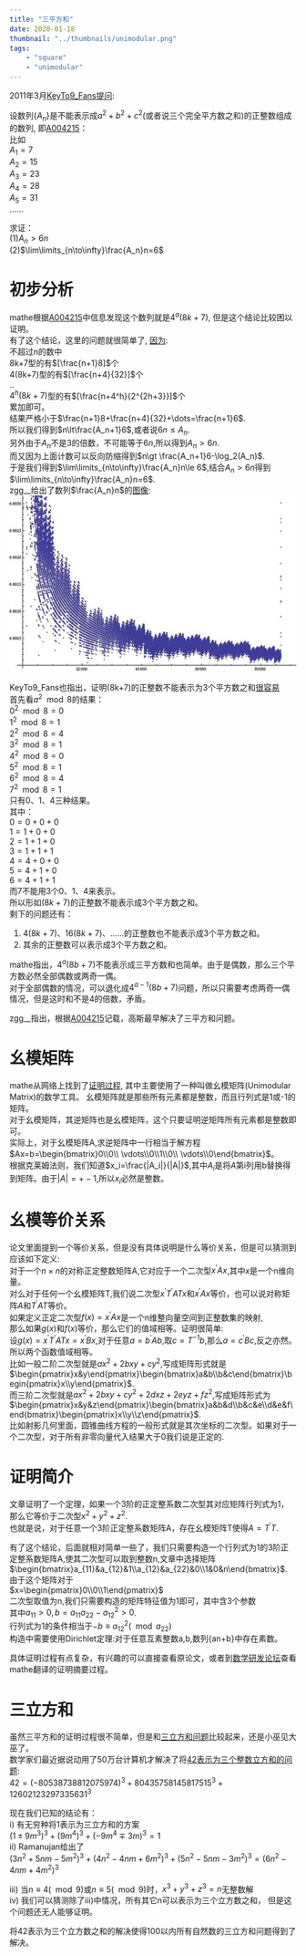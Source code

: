 ```yaml
---
title: "三平方和"
date: 2020-01-18
thumbnail: "../thumbnails/unimodular.png"
tags:
    - "square"
    - "unimodular"
---
```


2011年3月[KeyTo9\_Fans提问](https://bbs.emath.ac.cn/thread-3063-1-1.html):

设数列$\{A_n\}$是不能表示成$a^2+b^2+c^2$(或者说三个完全平方数之和)的正整数组成的数列, 即[A004215](http://oeis.org/A004215)：  
比如  
$A_1=7$  
$A_2=15$  
$A_3=23$  
$A_4=28$  
$A_5=31$  
……  

求证：  
(1)$A_n>6n$  
(2)$\lim\limits_{n\to\infty}\frac{A_n}n=6$

# 初步分析
mathe根据[A004215](http://oeis.org/A004215)中信息发现这个数列就是$4^a(8k+7)$, 但是这个结论比较困以证明。  
有了这个结论，这里的问题就很简单了, [因为](https://bbs.emath.ac.cn/forum.php?mod=redirect&goto=findpost&ptid=3063&pid=36012&fromuid=20):  
不超过n的数中  
8k+7型的有$[\frac{n+1}8]$个  
4(8k+7)型的有$[\frac{n+4}{32}]$个  
..  
$4^h(8k+7)$型的有$[\frac{n+4^h}{2^{2h+3}}]$个  
累加即可。  
结果严格小于$\frac{n+1}8+\frac{n+4}{32}+\dots=\frac{n+1}6$.  
所以我们得到$n\lt\frac{A_n+1}6$,或者说$6n\le A_n$.  
另外由于$A_n$不是3的倍数，不可能等于$6n$,所以得到$A_n\gt 6n$.  
而又因为上面计数可以反向防缩得到$n\gt \frac{A_n+1}6-\log_2(A_n)$.  
于是我们得到$\lim\limits_{n\to\infty}\frac{A_n}n\le 6$,结合$A_n\gt 6n$得到$\lim\limits_{n\to\infty}\frac{A_n}n=6$.  
zgg\_\_给出了数列$\frac{A_n}n$的[图像](https://bbs.emath.ac.cn/forum.php?mod=redirect&goto=findpost&ptid=3063&pid=36011&fromuid=20):  
![threesquarestat](../images/threesquarestat.jpg)  

KeyTo9\_Fans也指出，证明(8k+7)的正整数不能表示为3个平方数之和[很容易](https://bbs.emath.ac.cn/forum.php?mod=redirect&goto=findpost&ptid=3063&pid=36013&fromuid=20)  
首先看$a^2 \mod 8$的结果：  
$0^2 \mod 8=0$  
$1^2 \mod 8=1$  
$2^2 \mod 8=4$  
$3^2 \mod 8=1$  
$4^2 \mod 8=0$  
$5^2 \mod 8=1$  
$6^2 \mod 8=4$  
$7^2 \mod 8=1$  
只有$0$、$1$、$4$三种结果。  
其中：  
$0=0+0+0$  
$1=1+0+0$  
$2=1+1+0$  
$3=1+1+1$  
$4=4+0+0$  
$5=4+1+0$  
$6=4+1+1$  
而$7$不能用$3$个$0$、$1$、$4$来表示。  
所以形如$(8k+7)$的正整数不能表示成$3$个平方数之和。  
剩下的问题还有：  
1. $4(8k+7)$、$16(8k+7)$、……的正整数也不能表示成$3$个平方数之和。  
2. 其余的正整数可以表示成$3$个平方数之和。  

mathe指出，$4^a(8b+7)$不能表示成三平方数和也简单。由于是偶数，那么三个平方数必然全部偶数或两奇一偶。  
对于全部偶数的情况，可以退化成$4^{a-1}(8b+7)$问题，所以只需要考虑两奇一偶情况，但是这时和不是4的倍数，矛盾。  

zgg\_\_指出，根据[A004215](http://oeis.org/A004215)记载，高斯最早解决了三平方和问题。

# 幺模矩阵
mathe从网络上找到了[证明过程](http://www.math.sunysb.edu/~deland/teaching_files/math311/class_files/sum3squares.pdf), 其中主要使用了一种叫做幺模矩阵(Unimodular Matrix)的数学工具。
幺模矩阵就是那些所有元素都是整数，而且行列式是1或-1的矩阵。  
对于幺模矩阵，其逆矩阵也是幺模矩阵，这个只要证明逆矩阵所有元素都是整数即可。  
实际上，对于幺模矩阵A,求逆矩阵中一行相当于解方程  
$Ax=b=\begin{bmatrix}0\\0\\ \vdots\\0\\1\\0\\ \vdots\\0\end{bmatrix}$。  
根据克莱姆法则，我们知道$x_i=\frac{|A_i|}{|A|}$,其中$A_i$是将$A$第i列用b替换得到矩阵。由于$|A|=+-1$,所以$x_i$必然是整数。  

# 幺模等价关系
论文里面提到一个等价关系，但是没有具体说明是什么等价关系，但是可以猜测到应该如下定义:  
对于一个$n\times n$的对称正定整数矩阵A,它对应于一个二次型$x^{\prime}Ax$,其中$x$是一个n维向量。  
对么对于任何一个幺模矩阵T,我们说二次型$x^{\prime}T^{\prime}ATx$和$x^{\prime}Ax$等价，也可以说对称矩阵$A$和$T^{\prime}AT$等价。  
如果定义正定二次型$f(x)=x^{\prime}Ax$是一个n维整向量空间到正整数集的映射,  
那么如果$g(x)$和$f(x)$等价，那么它们的值域相等。证明很简单:  
设$g(x)=x^{\prime}T^{\prime}ATx=x^{\prime}Bx$,对于任意$a=b^{\prime}Ab$,取$c=T^{-1}b$,那么$a=c^{\prime}Bc$,反之亦然。所以两个函数值域相等。  
比如一般二阶二次型就是$ax^2+2bxy+cy^2$,写成矩阵形式就是$\begin{pmatrix}x&y\end{pmatrix}\begin{bmatrix}a&b\\b&c\end{bmatrix}\begin{pmatrix}x\\y\end{pmatrix}$.  
而三阶二次型就是$ax^2+2bxy+cy^2+2dxz+2eyz+fz^2$,写成矩阵形式为$\begin{pmatrix}x&y&z\end{pmatrix}\begin{bmatrix}a&b&d\\b&c&e\\d&e&f\end{bmatrix}\begin{pmatrix}x\\y\\z\end{pmatrix}$.  
比如射影几何里面，圆锥曲线方程的一般形式就是其次坐标的二次型。如果对于一个二次型，对于所有非零向量代入结果大于0我们说是正定的.  

# 证明简介
文章证明了一个定理，如果一个3阶的正定整系数二次型其对应矩阵行列式为1，那么它等价于二次型$x^2+y^2+z^2$.  
也就是说，对于任意一个3阶正定整系数矩阵A，存在幺模矩阵T使得$A=T^{\prime}T$.  

有了这个结论，后面就相对简单一些了，我们只需要构造一个行列式为1的3阶正定整系数矩阵A,使其二次型可以取到整数n,文章中选择矩阵
$\begin{bmatrix}a_{11}&a_{12}&1\\a_{12}&a_{22}&0\\1&0&n\end{bmatrix}$.  
由于这个矩阵对于  
$x=\begin{pmatrix}0\\0\\1\end{pmatrix}$  
二次型取值为n,我们只需要构造的矩阵特征值为1即可，其中含3个参数  
其中$a_{11}\gt 0,b=a_{11}a_{22}-a_{12}^2\gt 0$.  
行列式为1的条件相当于$-b \equiv a_{12}^2(\mod a_{22})$  
构造中需要使用Dirichlet定理:对于任意互素整数a,b,数列{an+b}中存在素数。  

具体证明过程有点复杂，有兴趣的可以直接查看原论文，或者到[数学研发论坛](https://bbs.emath.ac.cn/forum.php?mod=redirect&goto=findpost&ptid=3063&pid=36030&fromuid=20)查看mathe翻译的证明摘要过程。

# 三立方和
虽然三平方和的证明过程很不简单，但是和[三立方和问题](http://www.asahi-net.or.jp/~KC2H-MSM/mathland/math04/matb0100.htm)比较起来，还是小巫见大巫了。  
数学家们最近据说动用了50万台计算机才解决了将[42表示为三个整数立方和的问题](https://www.ithome.com/0/443/896.htm):  
$42=(-80538738812075974)^3 + 80435758145817515^3 + 12602123297335631^3$  

现在我们已知的结论有：  
i) 有无穷种将1表示为三立方和的方案  
    $(1\pm 9m^3)^3 + (9m^4)^3 + (-9m^4 \mp 3m)^3 = 1$  
ii) Ramanujan给出了  
    $(3n^2+5nm-5m^2)^3+(4n^2-4nm+6m^2)^3+(5n^2-5nm-3m^2)^3=(6n^2-4nm+4m^2)^3$  

iii) 当$n\equiv 4(\mod 9)$或$n\equiv 5(\mod 9)$时，$x^3+y^3+z^3=n$无整数解  
iv) 我们可以猜测除了iii)中情况，所有其它n可以表示为三个立方数之和， 但是这个问题还无人能够证明。  


将42表示为三个立方数之和的解决使得100以内所有自然数的三立方和问题得到了解决。


